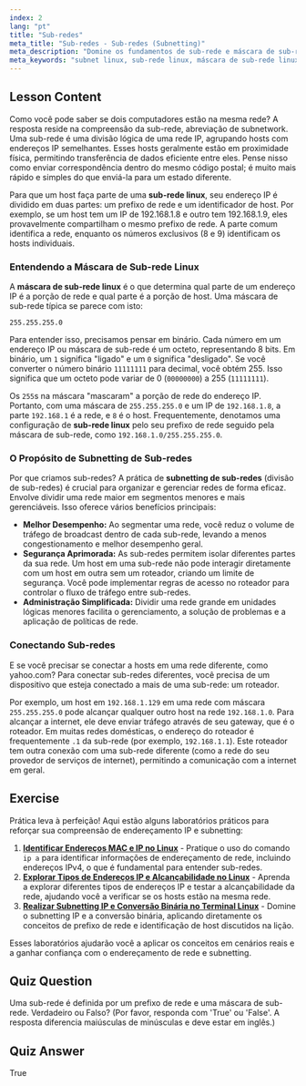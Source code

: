 ```yaml
---
index: 2
lang: "pt"
title: "Sub-redes"
meta_title: "Sub-redes - Sub-redes (Subnetting)"
meta_description: "Domine os fundamentos de sub-rede e máscara de sub-rede no Linux. Este guia explica sub-redes, prefixos de rede e como gerenciar a segmentação de rede em um ambiente Linux com sub-redes."
meta_keywords: "subnet linux, sub-rede linux, máscara de sub-rede linux, sub-redes, sub-redes, máscara de sub-rede, prefixo de rede, rede Linux, endereço IP"
---
```


## Lesson Content

Como você pode saber se dois computadores estão na mesma rede? A resposta reside na compreensão da sub-rede, abreviação de subnetwork. Uma sub-rede é uma divisão lógica de uma rede IP, agrupando hosts com endereços IP semelhantes. Esses hosts geralmente estão em proximidade física, permitindo transferência de dados eficiente entre eles. Pense nisso como enviar correspondência dentro do mesmo código postal; é muito mais rápido e simples do que enviá-la para um estado diferente.

Para que um host faça parte de uma **sub-rede linux**, seu endereço IP é dividido em duas partes: um prefixo de rede e um identificador de host. Por exemplo, se um host tem um IP de 192.168.1.8 e outro tem 192.168.1.9, eles provavelmente compartilham o mesmo prefixo de rede. A parte comum identifica a rede, enquanto os números exclusivos (8 e 9) identificam os hosts individuais.

### Entendendo a Máscara de Sub-rede Linux

A **máscara de sub-rede linux** é o que determina qual parte de um endereço IP é a porção de rede e qual parte é a porção de host. Uma máscara de sub-rede típica se parece com isto:

```plaintext
255.255.255.0
```

Para entender isso, precisamos pensar em binário. Cada número em um endereço IP ou máscara de sub-rede é um octeto, representando 8 bits. Em binário, um `1` significa "ligado" e um `0` significa "desligado". Se você converter o número binário `11111111` para decimal, você obtém 255. Isso significa que um octeto pode variar de 0 (`00000000`) a 255 (`11111111`).

Os `255`s na máscara "mascaram" a porção de rede do endereço IP. Portanto, com uma máscara de `255.255.255.0` e um IP de `192.168.1.8`, a parte `192.168.1` é a rede, e `8` é o host. Frequentemente, denotamos uma configuração de **sub-rede linux** pelo seu prefixo de rede seguido pela máscara de sub-rede, como `192.168.1.0/255.255.255.0`.

### O Propósito de Subnetting de Sub-redes

Por que criamos sub-redes? A prática de **subnetting de sub-redes** (divisão de sub-redes) é crucial para organizar e gerenciar redes de forma eficaz. Envolve dividir uma rede maior em segmentos menores e mais gerenciáveis. Isso oferece vários benefícios principais:

- **Melhor Desempenho:** Ao segmentar uma rede, você reduz o volume de tráfego de broadcast dentro de cada sub-rede, levando a menos congestionamento e melhor desempenho geral.
- **Segurança Aprimorada:** As sub-redes permitem isolar diferentes partes da sua rede. Um host em uma sub-rede não pode interagir diretamente com um host em outra sem um roteador, criando um limite de segurança. Você pode implementar regras de acesso no roteador para controlar o fluxo de tráfego entre sub-redes.
- **Administração Simplificada:** Dividir uma rede grande em unidades lógicas menores facilita o gerenciamento, a solução de problemas e a aplicação de políticas de rede.

### Conectando Sub-redes

E se você precisar se conectar a hosts em uma rede diferente, como yahoo.com? Para conectar sub-redes diferentes, você precisa de um dispositivo que esteja conectado a mais de uma sub-rede: um roteador.

Por exemplo, um host em `192.168.1.129` em uma rede com máscara `255.255.255.0` pode alcançar qualquer outro host na rede `192.168.1.0`. Para alcançar a internet, ele deve enviar tráfego através de seu gateway, que é o roteador. Em muitas redes domésticas, o endereço do roteador é frequentemente `.1` da sub-rede (por exemplo, `192.168.1.1`). Este roteador tem outra conexão com uma sub-rede diferente (como a rede do seu provedor de serviços de internet), permitindo a comunicação com a internet em geral.

## Exercise

Prática leva à perfeição! Aqui estão alguns laboratórios práticos para reforçar sua compreensão de endereçamento IP e subnetting:

1.  **[Identificar Endereços MAC e IP no Linux](https://labex.io/pt/labs/comptia-identify-mac-and-ip-addresses-in-linux-592731)** - Pratique o uso do comando `ip a` para identificar informações de endereçamento de rede, incluindo endereços IPv4, o que é fundamental para entender sub-redes.
2.  **[Explorar Tipos de Endereços IP e Alcançabilidade no Linux](https://labex.io/pt/labs/comptia-explore-ip-address-types-and-reachability-in-linux-592780)** - Aprenda a explorar diferentes tipos de endereços IP e testar a alcançabilidade da rede, ajudando você a verificar se os hosts estão na mesma rede.
3.  **[Realizar Subnetting IP e Conversão Binária no Terminal Linux](https://labex.io/pt/labs/comptia-perform-ip-subnetting-and-binary-conversion-in-the-linux-terminal-592782)** - Domine o subnetting IP e a conversão binária, aplicando diretamente os conceitos de prefixo de rede e identificação de host discutidos na lição.

Esses laboratórios ajudarão você a aplicar os conceitos em cenários reais e a ganhar confiança com o endereçamento de rede e subnetting.

## Quiz Question

Uma sub-rede é definida por um prefixo de rede e uma máscara de sub-rede. Verdadeiro ou Falso? (Por favor, responda com 'True' ou 'False'. A resposta diferencia maiúsculas de minúsculas e deve estar em inglês.)

## Quiz Answer

True
